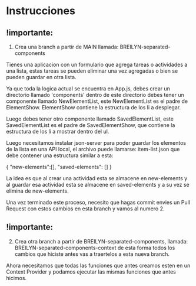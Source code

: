 # Instrucciones

## !importante:
1. Crea una branch a partir de MAIN llamada: BREILYN-separated-components

Tienes una aplicacion con un formulario que agrega tareas o actividades a una lista, estas tareas se pueden eliminar una vez agregadas o bien se pueden guardar en otra lista.

Ya que toda la logica actual se encuentra en App.js, debes crear un directorio llamado 'components' dentro de este directorio debes tener un componente llamado NewElementList, este NewElementList es el padre de ElementShow.
ElementShow contiene la estructura de los li a desplegar.

Luego debes tener otro componente llamado SavedElementList, este SavedElementList es el padre de SavedElementShow, que contiene la estructura de los li a mostrar dentro del ul.

Luego necesitamos instalar json-server para poder guardar los elementos de la lista en una API local, el archivo puede llamarse: item-list.json
que debe contener una estructura similar a esta:

{
    "new-elements":[],
    "saved-elements": []
}


La idea es que al crear una actividad esta se almacene en new-elements y al guardar esa actividad esta se almacene en saved-elements y a su vez se elimina de new-elements.

Una vez terminado este proceso, necesito que hagas commit envies un Pull Request con estos cambios en esta branch y vamos al numero 2.

## !importante:
2. Crea otra branch a partir de BREILYN-separated-components, llamada: BREILYN-separated-components-context de esta forma todos los cambios que hiciste antes vas a traertelos a esta nueva branch.

Ahora necesitamos que todas las funciones que antes creamos esten en un Context Provider y podamos ejecutar las mismas funciones que antes hicimos.

